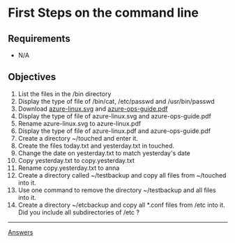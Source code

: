 # First Steps on the command line

## Requirements

* N/A

## Objectives

1. List the files in the /bin directory
2. Display the type of file of /bin/cat, /etc/passwd and /usr/bin/passwd
3. Download [azure-linux.svg](https://docs.microsoft.com/en-us/learn/achievements/azure-linux.svg)  and [azure-ops-guide.pdf](https://docsmsftpdfs.blob.core.windows.net/guides/azure/azure-ops-guide.pdf) 
4. Display the type of file of azure-linux.svg and azure-ops-guide.pdf
5. Rename azure-linux.svg to azure-linux.pdf
6. Display the type of file of azure-linux.pdf and azure-ops-guide.pdf
7. Create a directory ~/touched and enter it.
8. Create the files today.txt and yesterday.txt in touched.
9. Change the date on yesterday.txt to match yesterday's date
10. Copy yesterday.txt to copy.yesterday.txt
11. Rename copy.yesterday.txt to anna
12. Create a directory called ~/testbackup and copy all files from ~/touched into it.
13. Use one command to remove the directory ~/testbackup and all files into it.
14. Create a directory ~/etcbackup and copy all *.conf files from /etc into it. Did you include all subdirectories of /etc ?

-----------
[Answers](https://github.com/ricmmartins/fasthack-linux-answers/blob/main/challenges/lab-firststeps.md)
